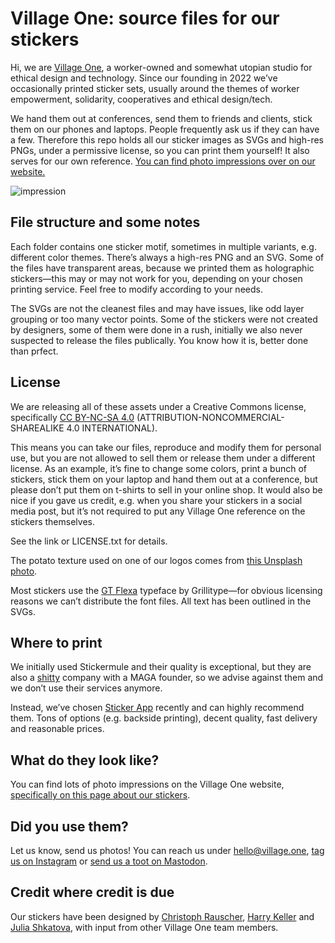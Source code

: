 # Village One: source files for our stickers

Hi, we are [Village One](https://www.village.one), a worker-owned and somewhat utopian studio for ethical design and technology. Since our founding in 2022 we’ve occasionally printed sticker sets, usually around the themes of worker empowerment, solidarity, cooperatives and ethical design/tech.

We hand them out at conferences, send them to friends and clients, stick them on our phones and laptops. People frequently ask us if they can have a few. Therefore this repo holds all our sticker images as SVGs and high-res PNGs, under a permissive license, so you can print them yourself! It also serves for our own reference. [You can find photo impressions over on our website.](https://www.village.one/garden/library/village-one-stickers)

![impression](https://github.com/user-attachments/assets/15262ded-9e12-47dc-93ff-6af2b7f08aae)

## File structure and some notes

Each folder contains one sticker motif, sometimes in multiple variants, e.g. different color themes. There’s always a high-res PNG and an SVG. Some of the files have transparent areas, because we printed them as holographic stickers—this may or may not work for you, depending on your chosen printing service. Feel free to modify according to your needs.

The SVGs are not the cleanest files and may have issues, like odd layer grouping or too many vector points. Some of the stickers were not created by designers, some of them were done in a rush, initially we also never suspected to release the files publically. You know how it is, better done than prfect.

## License

We are releasing all of these assets under a Creative Commons license, specifically [CC BY-NC-SA 4.0](https://creativecommons.org/licenses/by-nc-sa/4.0/) (ATTRIBUTION-NONCOMMERCIAL-SHAREALIKE 4.0 INTERNATIONAL).

This means you can take our files, reproduce and modify them for personal use, but you are not allowed to sell them or release them under a different license. As an example, it’s fine to change some colors, print a bunch of stickers, stick them on your laptop and hand them out at a conference, but please don’t put them on t-shirts to sell in your online shop. It would also be nice if you gave us credit, e.g. when you share your stickers in a social media post, but it’s not required to put any Village One reference on the stickers themselves.

See the link or LICENSE.txt for details.

The potato texture used on one of our logos comes from [this Unsplash photo](https://unsplash.com/photos/four-potatoes-sitting-on-a-towel-on-the-ground-Qbj0u6CDNRI).

Most stickers use the [GT Flexa](https://www.grillitype.com/typeface/gt-flexa) typeface by Grillitype—for obvious licensing reasons we can’t distribute the font files. All text has been outlined in the SVGs.

## Where to print

We initially used Stickermule and their quality is exceptional, but they are also a [shitty](https://slate.com/business/2024/07/sticker-mule-ceos-pro-trump-maga-email-surprised-employees.html) company with a MAGA founder, so we advise against them and we don’t use their services anymore.

Instead, we’ve chosen [Sticker App](https://stickerapp.com) recently and can highly recommend them. Tons of options (e.g. backside printing), decent quality, fast delivery and reasonable prices.

## What do they look like?

You can find lots of photo impressions on the Village One website, [specifically on this page about our stickers](https://www.village.one/garden/library/village-one-stickers).

## Did you use them?

Let us know, send us photos! You can reach us under [hello@village.one](mailto:hello@village.one), [tag us on Instagram](https://www.instagram.com/VillageOneCoop) or [send us a toot on Mastodon](https://toot.village.one/@VillageOneCoop).

## Credit where credit is due

Our stickers have been designed by [Christoph Rauscher](https://www.christophrauscher.de), [Harry Keller](https://www.harryfk.com) and [Julia Shkatova](https://designed-by-julia.webflow.io), with input from other Village One team members.
